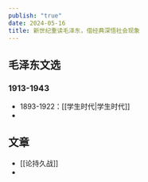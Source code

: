 ```yaml
---
publish: "true"
date: 2024-05-16
title: 新世纪重读毛泽东，借经典深悟社会现象
---
```



## 毛泽东文选

### 1913-1943

- 1893-1922：[[学生时代|学生时代]]
- 

## 文章

- [[论持久战]]
- 